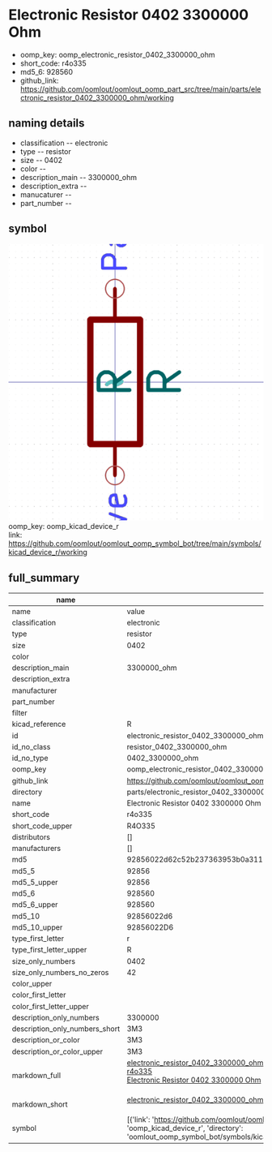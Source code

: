 # Electronic Resistor 0402 3300000 Ohm

  
* oomp_key: oomp_electronic_resistor_0402_3300000_ohm 
* short_code: r4o335
* md5_6: 928560  
* github_link: https://github.com/oomlout/oomlout_oomp_part_src/tree/main/parts/electronic_resistor_0402_3300000_ohm/working  
## naming details
* classification -- electronic
* type -- resistor
* size -- 0402
* color -- 
* description_main -- 3300000_ohm
* description_extra -- 
* manucaturer -- 
* part_number -- 



## symbol

![](symbol/0/working/working_600.png)  
oomp_key: oomp_kicad_device_r  
link: https://github.com/oomlout/oomlout_oomp_symbol_bot/tree/main/symbols/kicad_device_r/working  


## full_summary
| name | value | 
| --- | --- | 
| name | value | 
| classification | electronic | 
| type | resistor | 
| size | 0402 | 
| color |  | 
| description_main | 3300000_ohm | 
| description_extra |  | 
| manufacturer |  | 
| part_number |  | 
| filter |  | 
| kicad_reference | R | 
| id | electronic_resistor_0402_3300000_ohm | 
| id_no_class | resistor_0402_3300000_ohm | 
| id_no_type | 0402_3300000_ohm | 
| oomp_key | oomp_electronic_resistor_0402_3300000_ohm | 
| github_link | https://github.com/oomlout/oomlout_oomp_part_src/tree/main/parts/electronic_resistor_0402_3300000_ohm/working | 
| directory | parts/electronic_resistor_0402_3300000_ohm | 
| name | Electronic Resistor 0402 3300000 Ohm | 
| short_code | r4o335 | 
| short_code_upper | R4O335 | 
| distributors | [] | 
| manufacturers | [] | 
| md5 | 92856022d62c52b237363953b0a3111a | 
| md5_5 | 92856 | 
| md5_5_upper | 92856 | 
| md5_6 | 928560 | 
| md5_6_upper | 928560 | 
| md5_10 | 92856022d6 | 
| md5_10_upper | 92856022D6 | 
| type_first_letter | r | 
| type_first_letter_upper | R | 
| size_only_numbers | 0402 | 
| size_only_numbers_no_zeros | 42 | 
| color_upper |  | 
| color_first_letter |  | 
| color_first_letter_upper |  | 
| description_only_numbers | 3300000 | 
| description_only_numbers_short | 3M3 | 
| description_or_color | 3M3 | 
| description_or_color_upper | 3M3 | 
| markdown_full | [electronic_resistor_0402_3300000_ohm](https://github.com/oomlout/oomlout_oomp_part_src/tree/main/parts/electronic_resistor_0402_3300000_ohm/working)<br>[r4o335](https://github.com/oomlout/oomlout_oomp_part_src/tree/main/parts/electronic_resistor_0402_3300000_ohm/working)<br>[Electronic Resistor 0402 3300000 Ohm](https://github.com/oomlout/oomlout_oomp_part_src/tree/main/parts/electronic_resistor_0402_3300000_ohm/working)<br><br> | 
| markdown_short | [electronic_resistor_0402_3300000_ohm](https://github.com/oomlout/oomlout_oomp_part_src/tree/main/parts/electronic_resistor_0402_3300000_ohm/working)<br><br> | 
| symbol | [{'link': 'https://github.com/oomlout/oomlout_oomp_symbol_bot/tree/main/symbols/kicad_device_r', 'oomp_key': 'oomp_kicad_device_r', 'directory': 'oomlout_oomp_symbol_bot/symbols/kicad_device_r//working/working.kicad_sym'}] | 
